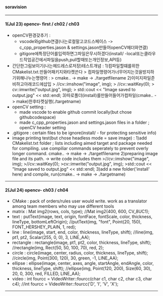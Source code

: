 #### soravision
***
#### 1(Jul 23) opencv- first / ch02 / ch03
  - openCV환경갖추기 : 
    - vscode와github연결(나는로컬말고코드스페이스 -> c_cpp_properties.jason & settings.jason만들어openCV헤더와연결) 
    - gitigore에특정단어를입력하면그파일은무시하겠다(install/ -local또는클라우드작업공간에서파일을push,pull할때또는개인정보,API등)
- 간단한그림보이기(나는헤드레스로저장)테스트개념 :
    1)컴파일할떄를위한CMakelist.txt.만들어패키지와타켓쓴다
      > 컴파일명령어가너무어지는것을방지하기위해나누는명령어 :
      > cmake.. -> make -> ./targetfilename
    2)이미지파일준비하고아래코드에삽입
      > //cv::imshow("image", img); 
      > //cv::waitKey(0); 
      > cv::imwrite("output.jpg", img); 
      > std::cout << "Image saved to output.jpg" << std::endl;
    3)따로폴더(install)를만들어들어가컴파일(cmake.. -> make)한후타켓실행(./targetname)
- openCV setting :
    -  made vscode to enable github commit locally(but chose githubcodespace) 
    -  made c_cpp_properties.jason and settings.jason files in a folder ; openCV header setting 
- .gitigore : certain files to be ignore(install/ - for protecting sensitive info)
- image printing test(but chose headless mode = save image) :
     1)add CMakelist.txt folder ; lists including aimed target and package needed for compiling.
    use compiliar commands seperately to prevent overly longer command. 
    cmake.. -> make -> ./targetfilename
     2)preparing image file and its path. -> write code includes them
      >//cv::imshow("image", img); 
      >//cv::waitKey(0); 
      >cv::imwrite("output.jpg", img); 
      >std::cout << "Image saved to output.jpg" << std::endl;
     3)add a new folder('install' here) and compile, run(cmake.. -> make -> ./targetname)
 

  
***
#### 2(Jul 24) opencv- ch03 / ch04
- CMake : pack of orders/rules user would write. work as a translator among team members who may use different tools
- matrix : Mat img2(rows, cols, type); //Mat img2(400, 600, CV_8UC1);
- text : putText(image, text, origin, fontFace, fontScale, color, thickness, lineType, bottomLeftOrigin); //putText(img, "font", Point(20, 150), FONT_HERSHEY_PLAIN, 1, red);
- line : line(image, start, end, color, thickness, lineType, shift); //line(img, pt1, pt2, Scalar(255, 0, 0), 3, LINE_AA);
- rectangle : rectangle(image, pt1, pt2, color, thickness, lineType, shift); //rectangle(img, Rect(50, 50, 100, 70), red, 2);
- circle : circle(image, center, radius, color, thickness, lineType, shift); //circle(img, Point(300, 120), 30, green, -1, LINE_AA);
- ellipse : ellipse(image, center, axes, angle, startAngle, endAngle, color, thickness, lineType, shift); //ellipse(img, Point(120, 200), Size(60, 30), 20, 0, 300, red, FILLED, LINE_AA);
- video : int fourcc = VideoWriter::fourcc(char c1, char c2, char c3, char c4); //int fourcc = VideoWriter::fourcc('D', 'I', 'V', 'X');
***



